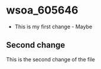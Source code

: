 # wsoa_605646

 - This is my first change - Maybe
 
## Second change
This is the second change of the file